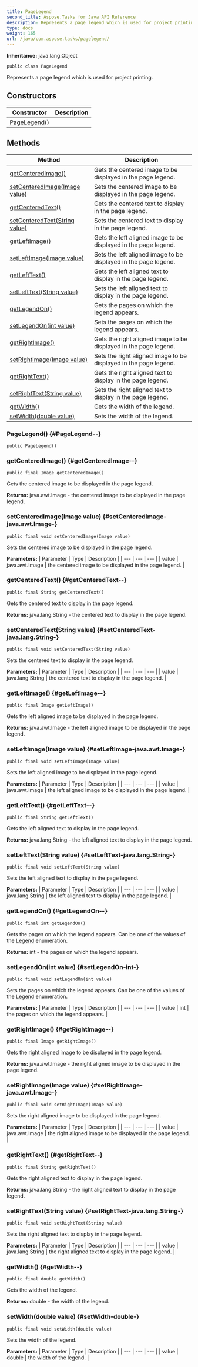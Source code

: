 ```yaml
---
title: PageLegend
second_title: Aspose.Tasks for Java API Reference
description: Represents a page legend which is used for project printing.
type: docs
weight: 165
url: /java/com.aspose.tasks/pagelegend/
---
```


**Inheritance:**
java.lang.Object
```
public class PageLegend
```

Represents a page legend which is used for project printing.
## Constructors

| Constructor | Description |
| --- | --- |
| [PageLegend()](#PageLegend--) |  |
## Methods

| Method | Description |
| --- | --- |
| [getCenteredImage()](#getCenteredImage--) | Gets the centered image to be displayed in the page legend. |
| [setCenteredImage(Image value)](#setCenteredImage-java.awt.Image-) | Sets the centered image to be displayed in the page legend. |
| [getCenteredText()](#getCenteredText--) | Gets the centered text to display in the page legend. |
| [setCenteredText(String value)](#setCenteredText-java.lang.String-) | Sets the centered text to display in the page legend. |
| [getLeftImage()](#getLeftImage--) | Gets the left aligned image to be displayed in the page legend. |
| [setLeftImage(Image value)](#setLeftImage-java.awt.Image-) | Sets the left aligned image to be displayed in the page legend. |
| [getLeftText()](#getLeftText--) | Gets the left aligned text to display in the page legend. |
| [setLeftText(String value)](#setLeftText-java.lang.String-) | Sets the left aligned text to display in the page legend. |
| [getLegendOn()](#getLegendOn--) | Gets the pages on which the legend appears. |
| [setLegendOn(int value)](#setLegendOn-int-) | Sets the pages on which the legend appears. |
| [getRightImage()](#getRightImage--) | Gets the right aligned image to be displayed in the page legend. |
| [setRightImage(Image value)](#setRightImage-java.awt.Image-) | Sets the right aligned image to be displayed in the page legend. |
| [getRightText()](#getRightText--) | Gets the right aligned text to display in the page legend. |
| [setRightText(String value)](#setRightText-java.lang.String-) | Sets the right aligned text to display in the page legend. |
| [getWidth()](#getWidth--) | Gets the width of the legend. |
| [setWidth(double value)](#setWidth-double-) | Sets the width of the legend. |
### PageLegend() {#PageLegend--}
```
public PageLegend()
```


### getCenteredImage() {#getCenteredImage--}
```
public final Image getCenteredImage()
```


Gets the centered image to be displayed in the page legend.

**Returns:**
java.awt.Image - the centered image to be displayed in the page legend.
### setCenteredImage(Image value) {#setCenteredImage-java.awt.Image-}
```
public final void setCenteredImage(Image value)
```


Sets the centered image to be displayed in the page legend.

**Parameters:**
| Parameter | Type | Description |
| --- | --- | --- |
| value | java.awt.Image | the centered image to be displayed in the page legend. |

### getCenteredText() {#getCenteredText--}
```
public final String getCenteredText()
```


Gets the centered text to display in the page legend.

**Returns:**
java.lang.String - the centered text to display in the page legend.
### setCenteredText(String value) {#setCenteredText-java.lang.String-}
```
public final void setCenteredText(String value)
```


Sets the centered text to display in the page legend.

**Parameters:**
| Parameter | Type | Description |
| --- | --- | --- |
| value | java.lang.String | the centered text to display in the page legend. |

### getLeftImage() {#getLeftImage--}
```
public final Image getLeftImage()
```


Gets the left aligned image to be displayed in the page legend.

**Returns:**
java.awt.Image - the left aligned image to be displayed in the page legend.
### setLeftImage(Image value) {#setLeftImage-java.awt.Image-}
```
public final void setLeftImage(Image value)
```


Sets the left aligned image to be displayed in the page legend.

**Parameters:**
| Parameter | Type | Description |
| --- | --- | --- |
| value | java.awt.Image | the left aligned image to be displayed in the page legend. |

### getLeftText() {#getLeftText--}
```
public final String getLeftText()
```


Gets the left aligned text to display in the page legend.

**Returns:**
java.lang.String - the left aligned text to display in the page legend.
### setLeftText(String value) {#setLeftText-java.lang.String-}
```
public final void setLeftText(String value)
```


Sets the left aligned text to display in the page legend.

**Parameters:**
| Parameter | Type | Description |
| --- | --- | --- |
| value | java.lang.String | the left aligned text to display in the page legend. |

### getLegendOn() {#getLegendOn--}
```
public final int getLegendOn()
```


Gets the pages on which the legend appears. Can be one of the values of the [Legend](../../com.aspose.tasks/legend) enumeration.

**Returns:**
int - the pages on which the legend appears.
### setLegendOn(int value) {#setLegendOn-int-}
```
public final void setLegendOn(int value)
```


Sets the pages on which the legend appears. Can be one of the values of the [Legend](../../com.aspose.tasks/legend) enumeration.

**Parameters:**
| Parameter | Type | Description |
| --- | --- | --- |
| value | int | the pages on which the legend appears. |

### getRightImage() {#getRightImage--}
```
public final Image getRightImage()
```


Gets the right aligned image to be displayed in the page legend.

**Returns:**
java.awt.Image - the right aligned image to be displayed in the page legend.
### setRightImage(Image value) {#setRightImage-java.awt.Image-}
```
public final void setRightImage(Image value)
```


Sets the right aligned image to be displayed in the page legend.

**Parameters:**
| Parameter | Type | Description |
| --- | --- | --- |
| value | java.awt.Image | the right aligned image to be displayed in the page legend. |

### getRightText() {#getRightText--}
```
public final String getRightText()
```


Gets the right aligned text to display in the page legend.

**Returns:**
java.lang.String - the right aligned text to display in the page legend.
### setRightText(String value) {#setRightText-java.lang.String-}
```
public final void setRightText(String value)
```


Sets the right aligned text to display in the page legend.

**Parameters:**
| Parameter | Type | Description |
| --- | --- | --- |
| value | java.lang.String | the right aligned text to display in the page legend. |

### getWidth() {#getWidth--}
```
public final double getWidth()
```


Gets the width of the legend.

**Returns:**
double - the width of the legend.
### setWidth(double value) {#setWidth-double-}
```
public final void setWidth(double value)
```


Sets the width of the legend.

**Parameters:**
| Parameter | Type | Description |
| --- | --- | --- |
| value | double | the width of the legend. |

